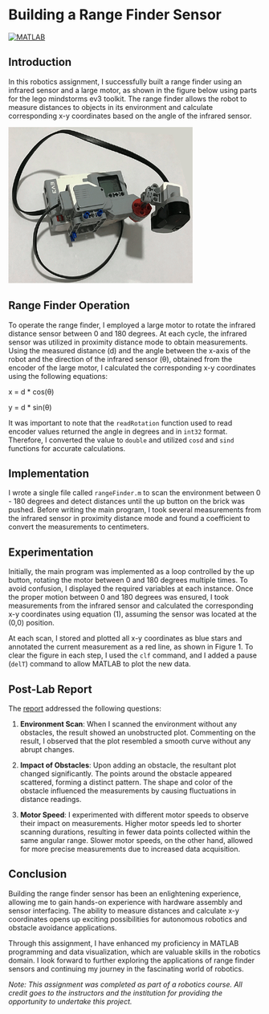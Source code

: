 # Building a Range Finder Sensor

[![MATLAB](https://img.shields.io/badge/MATLAB-R2021b%20or%20later-blue.svg)](https://www.mathworks.com/products/matlab.html)


## Introduction

In this robotics assignment, I successfully built a range finder using an infrared sensor and a large motor, as shown in the figure below using parts for the lego mindstorms ev3 toolkit. The range finder allows the robot to measure distances to objects in its environment and calculate corresponding x-y coordinates based on the angle of the infrared sensor.

![Range Finder](range_finder.png)

## Range Finder Operation

To operate the range finder, I employed a large motor to rotate the infrared distance sensor between 0 and 180 degrees. At each cycle, the infrared sensor was utilized in proximity distance mode to obtain measurements. Using the measured distance (d) and the angle between the x-axis of the robot and the direction of the infrared sensor (θ), obtained from the encoder of the large motor, I calculated the corresponding x-y coordinates using the following equations:

x = d * cos(θ)

y = d * sin(θ)


It was important to note that the `readRotation` function used to read encoder values returned the angle in degrees and in `int32` format. Therefore, I converted the value to `double` and utilized `cosd` and `sind` functions for accurate calculations.

## Implementation

I wrote a single file called `rangeFinder.m` to scan the environment between 0 - 180 degrees and detect distances until the up button on the brick was pushed. Before writing the main program, I took several measurements from the infrared sensor in proximity distance mode and found a coefficient to convert the measurements to centimeters.

## Experimentation

Initially, the main program was implemented as a loop controlled by the up button, rotating the motor between 0 and 180 degrees multiple times. To avoid confusion, I displayed the required variables at each instance. Once the proper motion between 0 and 180 degrees was ensured, I took measurements from the infrared sensor and calculated the corresponding x-y coordinates using equation (1), assuming the sensor was located at the (0,0) position.

At each scan, I stored and plotted all x-y coordinates as blue stars and annotated the current measurement as a red line, as shown in Figure 1. To clear the figure in each step, I used the `clf` command, and I added a pause (`delT`) command to allow MATLAB to plot the new data.

## Post-Lab Report

The [report](Moses%20Chuka%20Ebere%20-%20ME%20525%20-%20Lab%203.pdf) addressed the following questions:

1. **Environment Scan**: When I scanned the environment without any obstacles, the result showed an unobstructed plot. Commenting on the result, I observed that the plot resembled a smooth curve without any abrupt changes.

2. **Impact of Obstacles**: Upon adding an obstacle, the resultant plot changed significantly. The points around the obstacle appeared scattered, forming a distinct pattern. The shape and color of the obstacle influenced the measurements by causing fluctuations in distance readings.

3. **Motor Speed**: I experimented with different motor speeds to observe their impact on measurements. Higher motor speeds led to shorter scanning durations, resulting in fewer data points collected within the same angular range. Slower motor speeds, on the other hand, allowed for more precise measurements due to increased data acquisition.

## Conclusion

Building the range finder sensor has been an enlightening experience, allowing me to gain hands-on experience with hardware assembly and sensor interfacing. The ability to measure distances and calculate x-y coordinates opens up exciting possibilities for autonomous robotics and obstacle avoidance applications.

Through this assignment, I have enhanced my proficiency in MATLAB programming and data visualization, which are valuable skills in the robotics domain. I look forward to further exploring the applications of range finder sensors and continuing my journey in the fascinating world of robotics.

*Note: This assignment was completed as part of a robotics course. All credit goes to the instructors and the institution for providing the opportunity to undertake this project.*
